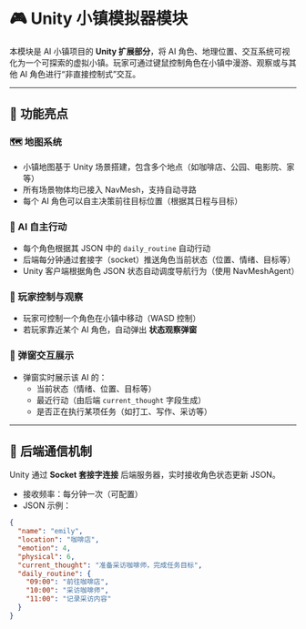 # 🎮 Unity 小镇模拟器模块

本模块是 AI 小镇项目的 **Unity 扩展部分**，将 AI 角色、地理位置、交互系统可视化为一个可探索的虚拟小镇。玩家可通过键鼠控制角色在小镇中漫游、观察或与其他 AI 角色进行“非直接控制式”交互。

---

## 🧭 功能亮点

### 🗺️ 地图系统
- 小镇地图基于 Unity 场景搭建，包含多个地点（如咖啡店、公园、电影院、家等）
- 所有场景物体均已接入 NavMesh，支持自动寻路
- 每个 AI 角色可以自主决策前往目标位置（根据其日程与目标）

### 👣 AI 自主行动
- 每个角色根据其 JSON 中的 `daily_routine` 自动行动
- 后端每分钟通过套接字（socket）推送角色当前状态（位置、情绪、目标等）
- Unity 客户端根据角色 JSON 状态自动调度导航行为（使用 NavMeshAgent）

### 🧍 玩家控制与观察
- 玩家可控制一个角色在小镇中移动（WASD 控制）
- 若玩家靠近某个 AI 角色，自动弹出 **状态观察弹窗**

### 💬 弹窗交互展示
- 弹窗实时展示该 AI 的：
  - 当前状态（情绪、位置、目标等）
  - 最近行动（由后端 `current_thought` 字段生成）
  - 是否正在执行某项任务（如打工、写作、采访等）

---

## 📡 后端通信机制

Unity 通过 **Socket 套接字连接** 后端服务器，实时接收角色状态更新 JSON。

- 接收频率：每分钟一次（可配置）
- JSON 示例：

```json
{
  "name": "emily",
  "location": "咖啡店",
  "emotion": 4,
  "physical": 6,
  "current_thought": "准备采访咖啡师，完成任务目标",
  "daily_routine": {
    "09:00": "前往咖啡店",
    "10:00": "采访咖啡师",
    "11:00": "记录采访内容"
  }
}

